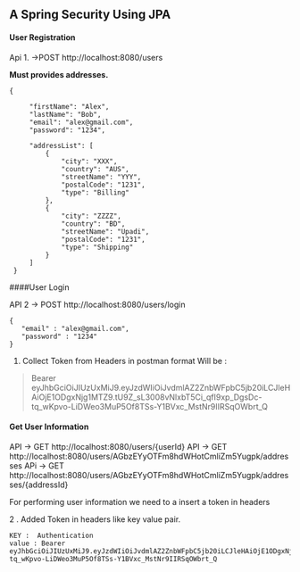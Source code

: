## A Spring Security Using JPA 

#### User Registration 

Api 1. ->POST http://localhost:8080/users

**Must provides addresses.**

```
{
 
     "firstName": "Alex",
     "lastName": "Bob",
     "email": "alex@gmail.com",
     "password": "1234",

     "addressList": [
         {
             "city": "XXX",
             "country": "AUS",
             "streetName": "YYY",
             "postalCode": "1231",
             "type": "Billing"
         },
         {
             "city": "ZZZZ",
             "country": "BD",
             "streetName": "Upadi",
             "postalCode": "1231",
             "type": "Shipping"
         }
     ]
 }
```

####User Login

API 2 -> POST http://localhost:8080/users/login

```
{
   "email" : "alex@gmail.com",
   "password" : "1234"
}
```

1. Collect Token from Headers in postman
format Will be : 

> Bearer eyJhbGciOiJIUzUxMiJ9.eyJzdWIiOiJvdmlAZ2ZnbWFpbC5jb20iLCJleHAiOjE1ODgxNjg1MTZ9.tU9Z_sL3008vNlxbT5Ci_qfI9xp_DgsDc-tq_wKpvo-LiDWeo3MuP5Of8TSs-Y1BVxc_MstNr9IIRSqOWbrt_Q


#### Get User Information

API -> GET http://localhost:8080/users/{userId}
API -> GET http://localhost:8080/users/AGbzEYyOTFm8hdWHotCmliZm5Yugpk/addresses
APi -> GET http://localhost:8080/users/AGbzEYyOTFm8hdWHotCmliZm5Yugpk/addresses/{addressId}

For performing user information we need to a insert a token in headers 

2 . Added Token in headers like key value pair.

```
KEY :  Authentication 
value : Bearer eyJhbGciOiJIUzUxMiJ9.eyJzdWIiOiJvdmlAZ2ZnbWFpbC5jb20iLCJleHAiOjE1ODgxNjg1MTZ9.tU9Z_sL3008vNlxbT5Ci_qfI9xp_DgsDc-tq_wKpvo-LiDWeo3MuP5Of8TSs-Y1BVxc_MstNr9IIRSqOWbrt_Q

```
